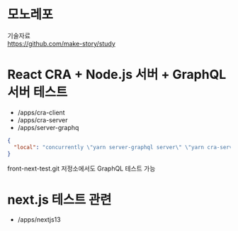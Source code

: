 # 모노레포

기술자료  
https://github.com/make-story/study

# React CRA + Node.js 서버 + GraphQL 서버 테스트

- /apps/cra-client
- /apps/cra-server
- /apps/server-graphq

```json
{
  "local": "concurrently \"yarn server-graphql server\" \"yarn cra-server start\" \"yarn cra-client start\""
}
```

front-next-test.git 저정소에서도 GraphQL 테스트 가능

# next.js 테스트 관련

- /apps/nextjs13
